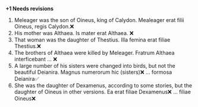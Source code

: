**+1 Needs revisions**

1. Meleager was the son of Oineus, king of Calydon. Mealeager erat filii Oineus, regis Calydon.❌
2. His mother was Althaea. Is mater erat Althaea. ❌
3. That woman was the daughter of Thestius. Illa femina erat filiae Thestius.❌
4. The brothers of Althaea were killed by Meleager. Fratrum Althaea interficebant ... ❌
5. A large number of his sisters were changed into birds, but not the beautiful Deianira. Magnus numerorum hic (sisters)❌ ... formosa Deianira✅
6. She was the daughter of Dexamenus, according to some stories, but the daughter of Oineus in other versions. Ea erat filiae Dexamenus❌ ... filiae Oineus❌
